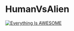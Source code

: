 # HumanVsAlien
[![Everything Is AWESOME](https://i.ytimg.com/vi/9b-9mUmx-Yw/maxresdefault.jpg)](https://www.youtube.com/watch?v=9b-9mUmx-Yw)
